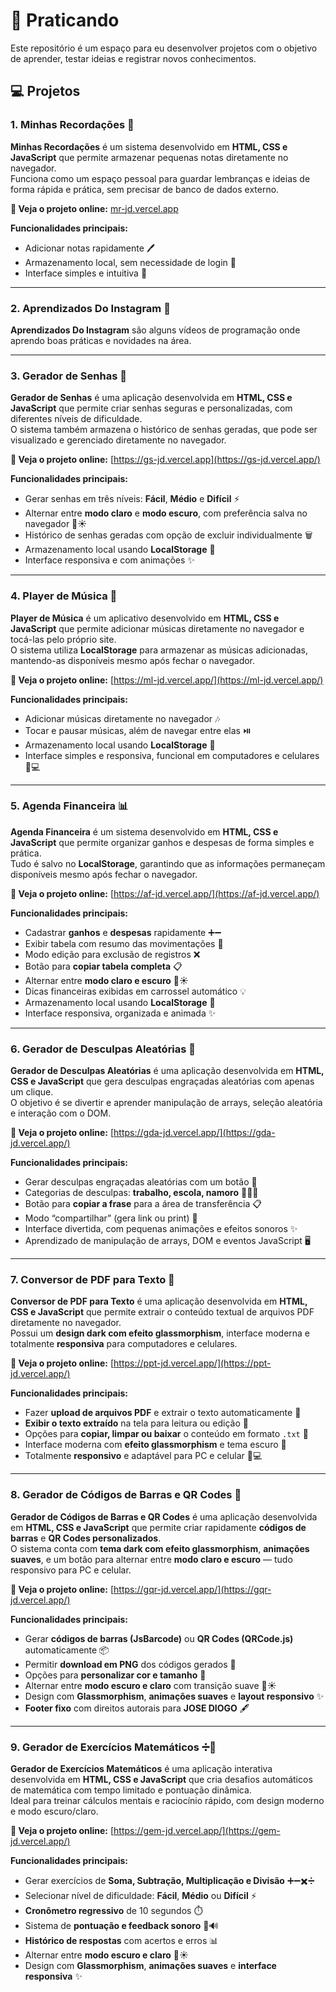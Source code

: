 # 🌟 Praticando

Este repositório é um espaço para eu desenvolver projetos com o objetivo de aprender, testar ideias e registrar novos conhecimentos.

## 💻 Projetos

### 1. Minhas Recordações 📝
**Minhas Recordações** é um sistema desenvolvido em **HTML, CSS e JavaScript** que permite armazenar pequenas notas diretamente no navegador.  
Funciona como um espaço pessoal para guardar lembranças e ideias de forma rápida e prática, sem precisar de banco de dados externo.

**🚀 Veja o projeto online:** [mr-jd.vercel.app](https://mr-jd.vercel.app)

**Funcionalidades principais:**
- Adicionar notas rapidamente 🖊️
- Armazenamento local, sem necessidade de login 💾
- Interface simples e intuitiva 🎨



---



### 2. Aprendizados Do Instagram 📝
**Aprendizados Do Instagram** são alguns vídeos de programação onde aprendo boas práticas e novidades na área.



---



### 3. Gerador de Senhas 🔐
**Gerador de Senhas** é uma aplicação desenvolvida em **HTML, CSS e JavaScript** que permite criar senhas seguras e personalizadas, com diferentes níveis de dificuldade.  
O sistema também armazena o histórico de senhas geradas, que pode ser visualizado e gerenciado diretamente no navegador.

**🚀 Veja o projeto online:** [https://gs-jd.vercel.app](https://gs-jd.vercel.app/)

**Funcionalidades principais:**
- Gerar senhas em três níveis: **Fácil**, **Médio** e **Difícil** ⚡  
- Alternar entre **modo claro** e **modo escuro**, com preferência salva no navegador 🌙☀️  
- Histórico de senhas geradas com opção de excluir individualmente 🗑️  
- Armazenamento local usando **LocalStorage** 💾  
- Interface responsiva e com animações ✨



---



### 4. Player de Música 🎵
**Player de Música** é um aplicativo desenvolvido em **HTML, CSS e JavaScript** que permite adicionar músicas diretamente no navegador e tocá-las pelo próprio site.  
O sistema utiliza **LocalStorage** para armazenar as músicas adicionadas, mantendo-as disponíveis mesmo após fechar o navegador.

**🚀 Veja o projeto online:** [https://ml-jd.vercel.app/](https://ml-jd.vercel.app/)

**Funcionalidades principais:**
- Adicionar músicas diretamente no navegador 🎶  
- Tocar e pausar músicas, além de navegar entre elas ⏯️  
- Armazenamento local usando **LocalStorage** 💾  
- Interface simples e responsiva, funcional em computadores e celulares 📱💻



---



### 5. Agenda Financeira 📊
**Agenda Financeira** é um sistema desenvolvido em **HTML, CSS e JavaScript** que permite organizar ganhos e despesas de forma simples e prática.  
Tudo é salvo no **LocalStorage**, garantindo que as informações permaneçam disponíveis mesmo após fechar o navegador.

**🚀 Veja o projeto online:** [https://af-jd.vercel.app/](https://af-jd.vercel.app/)

**Funcionalidades principais:**
- Cadastrar **ganhos** e **despesas** rapidamente ➕➖  
- Exibir tabela com resumo das movimentações 📑  
- Modo edição para exclusão de registros ❌  
- Botão para **copiar tabela completa** 📋  
- Alternar entre **modo claro e escuro** 🌙☀️  
- Dicas financeiras exibidas em carrossel automático 💡  
- Armazenamento local usando **LocalStorage** 💾  
- Interface responsiva, organizada e animada ✨


---


### 6. Gerador de Desculpas Aleatórias 🤣
**Gerador de Desculpas Aleatórias** é uma aplicação desenvolvida em **HTML, CSS e JavaScript** que gera desculpas engraçadas aleatórias com apenas um clique.  
O objetivo é se divertir e aprender manipulação de arrays, seleção aleatória e interação com o DOM.

**🚀 Veja o projeto online:** [https://gda-jd.vercel.app/](https://gda-jd.vercel.app/)

**Funcionalidades principais:**
- Gerar desculpas engraçadas aleatórias com um botão 🎯  
- Categorias de desculpas: **trabalho, escola, namoro** 🏫💼💘  
- Botão para **copiar a frase** para a área de transferência 📋  
- Modo “compartilhar” (gera link ou print) 🔗  
- Interface divertida, com pequenas animações e efeitos sonoros ✨  
- Aprendizado de manipulação de arrays, DOM e eventos JavaScript 🖥️


---


### 7. Conversor de PDF para Texto 📄  
**Conversor de PDF para Texto** é uma aplicação desenvolvida em **HTML, CSS e JavaScript** que permite extrair o conteúdo textual de arquivos PDF diretamente no navegador.  
Possui um **design dark com efeito glassmorphism**, interface moderna e totalmente **responsiva** para computadores e celulares.

**🚀 Veja o projeto online:** [https://ppt-jd.vercel.app/](https://ppt-jd.vercel.app/)

**Funcionalidades principais:**  
- Fazer **upload de arquivos PDF** e extrair o texto automaticamente 📂  
- **Exibir o texto extraído** na tela para leitura ou edição 📝  
- Opções para **copiar, limpar ou baixar** o conteúdo em formato `.txt` 💾  
- Interface moderna com **efeito glassmorphism** e tema escuro 🌙  
- Totalmente **responsivo** e adaptável para PC e celular 📱💻


---


### 8. Gerador de Códigos de Barras e QR Codes 🧾  
**Gerador de Códigos de Barras e QR Codes** é uma aplicação desenvolvida em **HTML, CSS e JavaScript** que permite criar rapidamente **códigos de barras** e **QR Codes personalizados**.  
O sistema conta com **tema dark com efeito glassmorphism**, **animações suaves**, e um botão para alternar entre **modo claro e escuro** — tudo responsivo para PC e celular.

**🚀 Veja o projeto online:** [https://gqr-jd.vercel.app/](https://gqr-jd.vercel.app/)

**Funcionalidades principais:**  
- Gerar **códigos de barras (JsBarcode)** ou **QR Codes (QRCode.js)** automaticamente 📦  
- Permitir **download em PNG** dos códigos gerados 💾  
- Opções para **personalizar cor e tamanho** 🎨  
- Alternar entre **modo escuro e claro** com transição suave 🌙☀️  
- Design com **Glassmorphism**, **animações suaves** e **layout responsivo** ✨  
- **Footer fixo** com direitos autorais para **JOSE DIOGO** 🖋️ 



---


### 9. Gerador de Exercícios Matemáticos ➗🧮
**Gerador de Exercícios Matemáticos** é uma aplicação interativa desenvolvida em **HTML, CSS e JavaScript** que cria desafios automáticos de matemática com tempo limitado e pontuação dinâmica.  
Ideal para treinar cálculos mentais e raciocínio rápido, com design moderno e modo escuro/claro.

**🚀 Veja o projeto online:** [https://gem-jd.vercel.app/](https://gem-jd.vercel.app/)

**Funcionalidades principais:**  
- Gerar exercícios de **Soma, Subtração, Multiplicação e Divisão** ➕➖✖️➗  
- Selecionar nível de dificuldade: **Fácil**, **Médio** ou **Difícil** ⚡  
- **Cronômetro regressivo** de 10 segundos ⏱️  
- Sistema de **pontuação e feedback sonoro** 🎯🔊  
- **Histórico de respostas** com acertos e erros 📊  
- Alternar entre **modo escuro e claro** 🌙☀️  
- Design com **Glassmorphism**, **animações suaves** e **interface responsiva** ✨